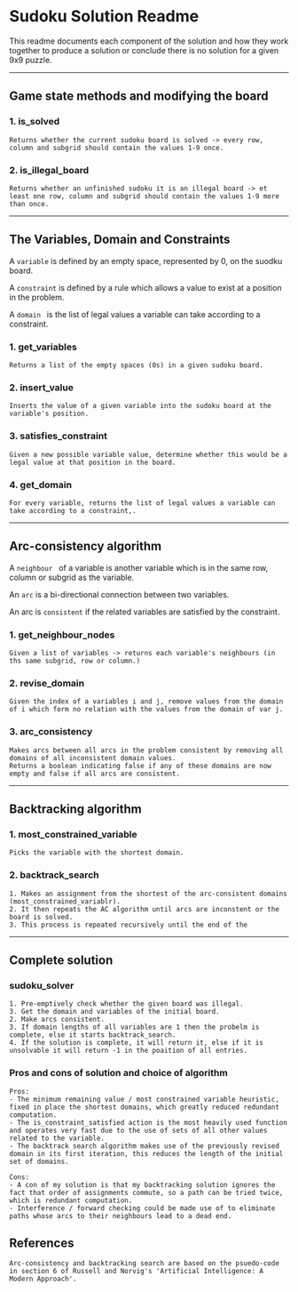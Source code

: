 # Sudoku Solution Readme

This readme documents each component of the solution and how they work together to produce a solution or conclude there is no solution for a given 9x9 puzzle.

---

## Game state methods and modifying the board


### 1. is_solved
    Returns whether the current sudoku board is solved -> every row, column and subgrid should contain the values 1-9 once.

### 2. is_illegal_board
    Returns whether an unfinished sudoku it is an illegal board -> et least one row, column and subgrid should contain the values 1-9 more than once.

---

## The Variables, Domain and Constraints

A `variable` is defined by an empty space, represented by 0, on the suodku board.

A `constraint` is defined by a rule which allows a value to exist at a position in the problem.

A `domain ` is the list of legal values a variable can take according to a constraint.

### 1. get_variables
    Returns a list of the empty spaces (0s) in a given sudoku board.

### 2. insert_value
    Inserts the value of a given variable into the sudoku board at the variable's position.

### 3. satisfies_constraint
    Given a new possible variable value, determine whether this would be a legal value at that position in the board.

### 4. get_domain
    For every variable, returns the list of legal values a variable can take according to a constraint,.

---

## Arc-consistency algorithm


A `neighbour ` of a variable is another variable which is in the same row, column or subgrid as the variable.

An `arc` is a bi-directional connection between two variables.

An arc is `consistent` if the related variables are satisfied by the constraint.

### 1. get_neighbour_nodes
    Given a list of variables -> returns each variable's neighbours (in ths same subgrid, row or column.)

### 2. revise_domain
    Given the index of a variables i and j, remove values from the domain of i which form no relation with the values from the domain of var j. 

### 3. arc_consistency
    Makes arcs between all arcs in the problem consistent by removing all domains of all inconsistent domain values.
    Returns a boolean indicating false if any of these domains are now empty and false if all arcs are consistent.

---

## Backtracking algorithm

### 1. most_constrained_variable
    Picks the variable with the shortest domain.

### 2. backtrack_search
    1. Makes an assignment from the shortest of the arc-consistent domains (most_constrained_variablr). 
    2. It then repeats the AC algorithm until arcs are inconstent or the board is solved.
    3. This process is repeated recursively until the end of the 

---

## Complete solution

### sudoku_solver
    1. Pre-emptively check whether the given board was illegal.
    3. Get the domain and variables of the initial board.
    2. Make arcs consistent.
    3. If domain lengths of all variables are 1 then the probelm is complete, else it starts backtrack_search.
    4. If the solution is complete, it will return it, else if it is unsolvable it will return -1 in the poaition of all entries.

### Pros and cons of solution and choice of algorithm
    Pros:
    - The minimum remaining value / most constrained variable heuristic, fixed in place the shortest domains, which greatly reduced redundant computation.
    - The is_constraint_satisfied action is the most heavily used function and operates very fast due to the use of sets of all other values related to the variable.
    - The backtrack search algorithm makes use of the previously revised domain in its first iteration, this reduces the length of the initial set of domains.

    Cons:
    - A con of my solution is that my backtracking solution ignores the fact that order of assignments commute, so a path can be tried twice, which is redundant computation.
    - Interference / forward checking could be made use of to eliminate paths whose arcs to their neighbours lead to a dead end.
    
## References
    Arc-consistency and backtracking search are based on the psuedo-code in section 6 of Russell and Norvig's 'Artificial Intelligence: A Modern Approach'.

